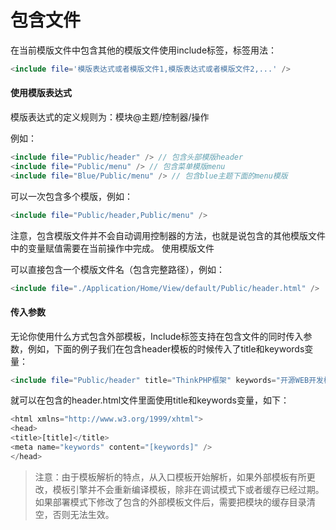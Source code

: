 # 包含文件

在当前模版文件中包含其他的模版文件使用include标签，标签用法：

```php
<include file='模版表达式或者模版文件1,模版表达式或者模版文件2,...' />
```

#### 使用模版表达式

模版表达式的定义规则为：模块@主题/控制器/操作

例如：

```php
<include file="Public/header" /> // 包含头部模版header
<include file="Public/menu" /> // 包含菜单模版menu
<include file="Blue/Public/menu" /> // 包含blue主题下面的menu模版
```

可以一次包含多个模版，例如：

```php
<include file="Public/header,Public/menu" />
```

注意，包含模版文件并不会自动调用控制器的方法，也就是说包含的其他模版文件中的变量赋值需要在当前操作中完成。
使用模版文件

可以直接包含一个模版文件名（包含完整路径），例如：

```php
<include file="./Application/Home/View/default/Public/header.html" />
```

#### 传入参数

无论你使用什么方式包含外部模板，Include标签支持在包含文件的同时传入参数，例如，下面的例子我们在包含header模板的时候传入了title和keywords变量：

```php
<include file="Public/header" title="ThinkPHP框架" keywords="开源WEB开发框架" />
```

就可以在包含的header.html文件里面使用title和keywords变量，如下：

```php
<html xmlns="http://www.w3.org/1999/xhtml">
<head>
<title>[title]</title>
<meta name="keywords" content="[keywords]" />
</head>
```

>注意：由于模板解析的特点，从入口模板开始解析，如果外部模板有所更改，模板引擎并不会重新编译模板，除非在调试模式下或者缓存已经过期。如果部署模式下修改了包含的外部模板文件后，需要把模块的缓存目录清空，否则无法生效。